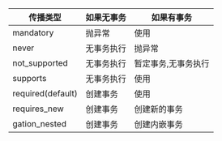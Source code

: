 
| 传播类型              | 如果无事务 | 如果有事务      |
| ----------------- | ----- | ---------- |
| mandatory         | 抛异常   | 使用         |
| never             | 无事务执行 | 抛异常        |
| not_supported     | 无事务执行 | 暂定事务,无事务执行 |
| supports          | 无事务执行 | 使用         |
| required(default) | 创建事务  | 使用         |
| requires_new      | 创建事务  | 创建新的事务     |
| gation_nested     | 创建事务  | 创建内嵌事务     |
